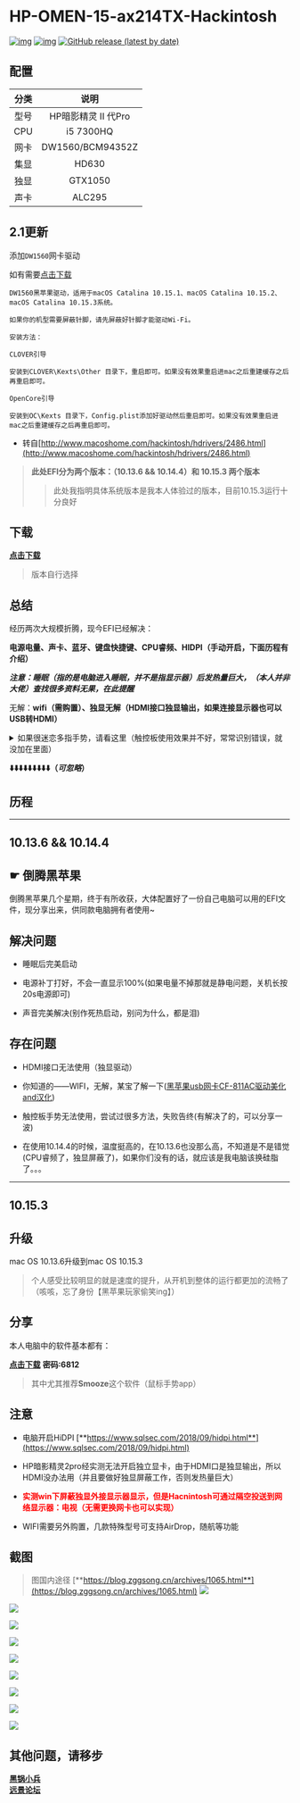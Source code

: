 # HP-OMEN-15-ax214TX-Hackintosh

[![img](https://img.shields.io/github/last-commit/ZGGsong/HP-OMEN-15-ax214TX-Hackintosh.svg?color=orange&label=%E6%9C%80%E8%BF%91%E6%8F%90%E4%BA%A4)](https://github.com/ZGGsong/HP-OMEN-15-ax214TX-Hackintosh) [![img](https://img.shields.io/badge/link-996.icu-red.svg)](https://996.icu/) 
[![GitHub release (latest by date)](https://img.shields.io/github/v/release/zggsong/HP-OMEN-15-ax214TX-Hackintosh)](https://github.com/ZGGSONG/HP-OMEN-15-ax214TX-Hackintosh/releases/tag/1.0.0)


## 配置
| 分类 | 说明 |
|:----:|:----:|
| 型号 | HP暗影精灵 II 代Pro |
| CPU | i5 7300HQ |
| 网卡 | DW1560/BCM94352Z |
| 集显 | HD630 |
| 独显 | GTX1050 |
| 声卡 | ALC295 |



## 2.1更新

添加`DW1560`网卡驱动

如有需要[点击下载](https://zggsong.lanzous.com/imxmtipssqf)

```
DW1560黑苹果驱动，适用于macOS Catalina 10.15.1、macOS Catalina 10.15.2、macOS Catalina 10.15.3系统。

如果你的机型需要屏蔽针脚，请先屏蔽好针脚才能驱动Wi-Fi。

安装方法：

CLOVER引导

安装到CLOVER\Kexts\Other 目录下，重启即可。如果没有效果重启进mac之后重建缓存之后再重启即可。

OpenCore引导

安装到OC\Kexts 目录下，Config.plist添加好驱动然后重启即可。如果没有效果重启进mac之后重建缓存之后再重启即可。
```

- 转自[http://www.macoshome.com/hackintosh/hdrivers/2486.html](http://www.macoshome.com/hackintosh/hdrivers/2486.html)

> **此处EFI分为两个版本：（10.13.6 && 10.14.4）和 10.15.3 两个版本**
> > 此处我指明具体系统版本是我本人体验过的版本，目前10.15.3运行十分良好

## 下载

[**点击下载**](https://github.com/ZGGSONG/HP-OMEN-15-ax214TX-Hackintosh/releases/tag/2.0)

> 版本自行选择

## 总结

经历两次大规模折腾，现今EFI已经解决：

**电源电量、声卡、蓝牙、键盘快捷键、CPU睿频、HIDPI（手动开启，下面历程有介绍）**

***注意：睡眠（指的是电脑进入睡眠，并不是指显示器）后发热量巨大，（本人并非大佬）查找很多资料无果，在此提醒***

无解：**wifi（需购置）、独显无解（HDMI接口独显输出，如果连接显示器也可以USB转HDMI）**

<details>
  <summary>如果很迷恋多指手势，请看这里（触控板使用效果并不好，常常识别错误，就没加在里面）</summary>

> 触控板手势仅有单指和双指，更多手势可下载此处根目录的[ApplePS2SmartTouchPad.kext.zip](https://github.com/ZGGSONG/HP-OMEN-15-ax214TX-Hackintosh/raw/master/ApplePS2SmartTouchPad.kext.zip)，解压后替换`/EFI/Clover/kexts/other/VoodooPS2Controller_v1.9.2.kext`驱动即可获得三指等手势，但亮度快捷键会无效且`option`和`command`位置会互换，当然，可以通过修改`info.plist`来修改（之前改了一个比较完美的，忘记留了，不过各位意义真不大，你可以换这个试试😂）
</details>

**⬇️⬇️⬇️⬇️⬇️⬇️⬇️⬇️⬇️（*可忽略*）**


## 历程
---
10.13.6 && 10.14.4
---
## ☛ 倒腾黑苹果

倒腾黑苹果几个星期，终于有所收获，大体配置好了一份自己电脑可以用的EFI文件，现分享出来，供同款电脑拥有者使用~

## 解决问题

 - 睡眠后完美启动

 - 电源补丁打好，不会一直显示100%(如果电量不掉那就是静电问题，关机长按20s电源即可)

 - 声音完美解决(别作死热启动，别问为什么，都是泪)

## 存在问题
 - HDMI接口无法使用（独显驱动）

 - 你知道的——WIFI，无解，某宝了解一下([黑苹果usb网卡CF-811AC驱动美化and汉化](https://zhebk.cn/Z-Turn/CF-811AC.html))

 - 触控板手势无法使用，尝试过很多方法，失败告终(有解决了的，可以分享一波)

 - 在使用10.14.4的时候，温度挺高的，在10.13.6也没那么高，不知道是不是错觉(CPU睿频了，独显屏蔽了)，如果你们没有的话，就应该是我电脑该换硅脂了。。。

---
10.15.3
---

## 升级

mac OS 10.13.6升级到mac OS 10.15.3

> 个人感受比较明显的就是速度的提升，从开机到整体的运行都更加的流畅了（咳咳，忘了身份【黑苹果玩家偷笑ing】）

## 分享

本人电脑中的软件基本都有：

[**点击下载**](https://zggsong.lanzous.com/b0ck8dtgj
) **密码:6812**

> 其中尤其推荐**Smooze**这个软件（鼠标手势app）

## 注意

- 电脑开启HiDPI [**https://www.sqlsec.com/2018/09/hidpi.html**](https://www.sqlsec.com/2018/09/hidpi.html)

- HP暗影精灵2pro经实测无法开启独立显卡，由于HDMI口是独显输出，所以HDMI没办法用（并且要做好独显屏蔽工作，否则发热量巨大）

- <b style="color:red">实测win下屏蔽独显外接显示器显示，但是Hacnintosh可通过隔空投送到网络显示器：电视（无需更换网卡也可以实现）</b>

- WIFI需要另外购置，几款特殊型号可支持AirDrop，随航等功能

## 截图

> 图国内途径 [**https://blog.zggsong.cn/archives/1065.html**](https://blog.zggsong.cn/archives/1065.html)
![](https://cdn.zggsong.cn/2020/03/21/142060289abd1.png)

![](https://cdn.zggsong.cn/2020/03/21/0249761a4bfa9.png)

![](https://cdn.zggsong.cn/2020/03/21/b26e0df46f6ee.png)

![](https://cdn.zggsong.cn/2020/03/21/a7cfea9c177a8.png)

![](https://cdn.zggsong.cn/2020/03/21/949814e3c55e8.png)

![](https://cdn.zggsong.cn/2020/03/21/b3c327f858af2.png)

![](https://cdn.zggsong.cn/2020/03/21/f393788e1fcf1.png)

![](https://cdn.zggsong.cn/2020/03/21/43d85ea996bbd.png)

![](https://cdn.zggsong.cn/2020/03/21/99273658b4f01.png)

 ## 其他问题，请移步

<div>
 <b><a href="https://blog.daliansky.net/" target="_blank">黑锅小兵</a>
 </div>
 <div>
 </b>
 <b><a href="http://bbs.pcbeta.com/index.php?gid=86" target="_blank">远景论坛</a></b>
</div>
